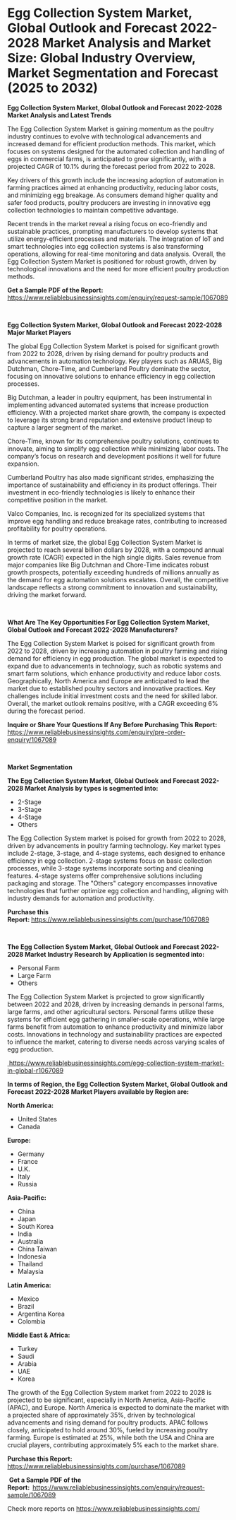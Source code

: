 <p><h1>Egg Collection System Market, Global Outlook and Forecast 2022-2028 Market Analysis and Market Size: Global Industry Overview, Market Segmentation and Forecast (2025 to 2032)</h1></p><p><strong>Egg Collection System Market, Global Outlook and Forecast 2022-2028 Market Analysis and Latest Trends</strong></p>
<p><p>The Egg Collection System Market is gaining momentum as the poultry industry continues to evolve with technological advancements and increased demand for efficient production methods. This market, which focuses on systems designed for the automated collection and handling of eggs in commercial farms, is anticipated to grow significantly, with a projected CAGR of 10.1% during the forecast period from 2022 to 2028. </p><p>Key drivers of this growth include the increasing adoption of automation in farming practices aimed at enhancing productivity, reducing labor costs, and minimizing egg breakage. As consumers demand higher quality and safer food products, poultry producers are investing in innovative egg collection technologies to maintain competitive advantage. </p><p>Recent trends in the market reveal a rising focus on eco-friendly and sustainable practices, prompting manufacturers to develop systems that utilize energy-efficient processes and materials. The integration of IoT and smart technologies into egg collection systems is also transforming operations, allowing for real-time monitoring and data analysis. Overall, the Egg Collection System Market is positioned for robust growth, driven by technological innovations and the need for more efficient poultry production methods.</p></p>
<p><strong>Get a Sample PDF of the Report:&nbsp;</strong> <a href="https://www.reliablebusinessinsights.com/enquiry/request-sample/1067089?utm_campaign=2268&utm_medium=2&utm_source=Github&utm_content=ia&utm_term=21032025&utm_id=egg-collection-system-market-global-outlook-and-forecast-2022-2028">https://www.reliablebusinessinsights.com/enquiry/request-sample/1067089</a></p>
<p>&nbsp;</p>
<p><strong>Egg Collection System Market, Global Outlook and Forecast 2022-2028 Major Market Players</strong></p>
<p><p>The global Egg Collection System Market is poised for significant growth from 2022 to 2028, driven by rising demand for poultry products and advancements in automation technology. Key players such as ARUAS, Big Dutchman, Chore-Time, and Cumberland Poultry dominate the sector, focusing on innovative solutions to enhance efficiency in egg collection processes.</p><p>Big Dutchman, a leader in poultry equipment, has been instrumental in implementing advanced automated systems that increase production efficiency. With a projected market share growth, the company is expected to leverage its strong brand reputation and extensive product lineup to capture a larger segment of the market.</p><p>Chore-Time, known for its comprehensive poultry solutions, continues to innovate, aiming to simplify egg collection while minimizing labor costs. The company’s focus on research and development positions it well for future expansion.</p><p>Cumberland Poultry has also made significant strides, emphasizing the importance of sustainability and efficiency in its product offerings. Their investment in eco-friendly technologies is likely to enhance their competitive position in the market.</p><p>Valco Companies, Inc. is recognized for its specialized systems that improve egg handling and reduce breakage rates, contributing to increased profitability for poultry operations.</p><p>In terms of market size, the global Egg Collection System Market is projected to reach several billion dollars by 2028, with a compound annual growth rate (CAGR) expected in the high single digits. Sales revenue from major companies like Big Dutchman and Chore-Time indicates robust growth prospects, potentially exceeding hundreds of millions annually as the demand for egg automation solutions escalates. Overall, the competitive landscape reflects a strong commitment to innovation and sustainability, driving the market forward.</p></p>
<p>&nbsp;</p>
<p><strong>What Are The Key Opportunities For Egg Collection System Market, Global Outlook and Forecast 2022-2028 Manufacturers?</strong></p>
<p><p>The Egg Collection System Market is poised for significant growth from 2022 to 2028, driven by increasing automation in poultry farming and rising demand for efficiency in egg production. The global market is expected to expand due to advancements in technology, such as robotic systems and smart farm solutions, which enhance productivity and reduce labor costs. Geographically, North America and Europe are anticipated to lead the market due to established poultry sectors and innovative practices. Key challenges include initial investment costs and the need for skilled labor. Overall, the market outlook remains positive, with a CAGR exceeding 6% during the forecast period.</p></p>
<p><strong>Inquire or Share Your Questions If Any Before Purchasing This Report:</strong> <a href="https://www.reliablebusinessinsights.com/enquiry/pre-order-enquiry/1067089?utm_campaign=2268&utm_medium=2&utm_source=Github&utm_content=ia&utm_term=21032025&utm_id=egg-collection-system-market-global-outlook-and-forecast-2022-2028">https://www.reliablebusinessinsights.com/enquiry/pre-order-enquiry/1067089</a></p>
<p>&nbsp;</p>
<p><strong>Market Segmentation</strong></p>
<p><strong>The Egg Collection System Market, Global Outlook and Forecast 2022-2028 Market Analysis by types is segmented into:</strong></p>
<p><ul><li>2-Stage</li><li>3-Stage</li><li>4-Stage</li><li>Others</li></ul></p>
<p><p>The Egg Collection System market is poised for growth from 2022 to 2028, driven by advancements in poultry farming technology. Key market types include 2-stage, 3-stage, and 4-stage systems, each designed to enhance efficiency in egg collection. 2-stage systems focus on basic collection processes, while 3-stage systems incorporate sorting and cleaning features. 4-stage systems offer comprehensive solutions including packaging and storage. The "Others" category encompasses innovative technologies that further optimize egg collection and handling, aligning with industry demands for automation and productivity.</p></p>
<p><strong>Purchase this Report:&nbsp;</strong><a href="https://www.reliablebusinessinsights.com/purchase/1067089?utm_campaign=2268&utm_medium=2&utm_source=Github&utm_content=ia&utm_term=21032025&utm_id=egg-collection-system-market-global-outlook-and-forecast-2022-2028">https://www.reliablebusinessinsights.com/purchase/1067089</a></p>
<p>&nbsp;</p>
<p><strong>The Egg Collection System Market, Global Outlook and Forecast 2022-2028 Market Industry Research by Application is segmented into:</strong></p>
<p><ul><li>Personal Farm</li><li>Large Farm</li><li>Others</li></ul></p>
<p><p>The Egg Collection System Market is projected to grow significantly between 2022 and 2028, driven by increasing demands in personal farms, large farms, and other agricultural sectors. Personal farms utilize these systems for efficient egg gathering in smaller-scale operations, while large farms benefit from automation to enhance productivity and minimize labor costs. Innovations in technology and sustainability practices are expected to influence the market, catering to diverse needs across varying scales of egg production.</p></p>
<p><a href="https://www.reliablebusinessinsights.com/egg-collection-system-market-in-global-r1067089?utm_campaign=2268&utm_medium=2&utm_source=Github&utm_content=ia&utm_term=21032025&utm_id=egg-collection-system-market-global-outlook-and-forecast-2022-2028">&nbsp;https://www.reliablebusinessinsights.com/egg-collection-system-market-in-global-r1067089</a></p>
<p><strong>In terms of Region, the Egg Collection System Market, Global Outlook and Forecast 2022-2028 Market Players available by Region are:</strong></p>
<p>
    <p> <strong> North America: </strong>
        <ul>
            <li>United States</li>
            <li>Canada</li>
        </ul>
        </p> 
    <p> <strong> Europe: </strong>
        <ul>
            <li>Germany</li>
            <li>France</li>
            <li>U.K.</li>
            <li>Italy</li>
            <li>Russia</li>
        </ul>
        </p> 
    <p> <strong> Asia-Pacific: </strong>
        <ul>
            <li>China</li>
            <li>Japan</li>
            <li>South Korea</li>
            <li>India</li>
            <li>Australia</li>
            <li>China Taiwan</li>
            <li>Indonesia</li>
            <li>Thailand</li>
            <li>Malaysia</li>
        </ul>
        </p> 
    <p> <strong> Latin America: </strong>
        <ul>
            <li>Mexico</li>
            <li>Brazil</li>
            <li>Argentina Korea</li>
            <li>Colombia</li>
        </ul>
        </p> 
    <p> <strong> Middle East & Africa: </strong>
        <ul>
            <li>Turkey</li>
            <li>Saudi</li>
            <li>Arabia</li>
            <li>UAE</li>
            <li>Korea</li>
        </ul>
    </p>
    </p>
<p><p>The growth of the Egg Collection System market from 2022 to 2028 is projected to be significant, especially in North America, Asia-Pacific (APAC), and Europe. North America is expected to dominate the market with a projected share of approximately 35%, driven by technological advancements and rising demand for poultry products. APAC follows closely, anticipated to hold around 30%, fueled by increasing poultry farming. Europe is estimated at 25%, while both the USA and China are crucial players, contributing approximately 5% each to the market share.</p></p>
<p><strong>Purchase this Report: </strong><a href="https://www.reliablebusinessinsights.com/purchase/1067089?utm_campaign=2268&utm_medium=2&utm_source=Github&utm_content=ia&utm_term=21032025&utm_id=egg-collection-system-market-global-outlook-and-forecast-2022-2028">https://www.reliablebusinessinsights.com/purchase/1067089</a></p>
<p>&nbsp;<strong>Get a Sample PDF of the Report:&nbsp;&nbsp;</strong><a href="https://www.reliablebusinessinsights.com/enquiry/request-sample/1067089?utm_campaign=2268&utm_medium=2&utm_source=Github&utm_content=ia&utm_term=21032025&utm_id=egg-collection-system-market-global-outlook-and-forecast-2022-2028">https://www.reliablebusinessinsights.com/enquiry/request-sample/1067089</a></p>
<p><strong></strong></p>
<p>Check more reports on <a href="https://www.reliablebusinessinsights.com/?utm_campaign=2268&utm_medium=2&utm_source=Github&utm_content=ia&utm_term=21032025&utm_id=egg-collection-system-market-global-outlook-and-forecast-2022-2028">https://www.reliablebusinessinsights.com/</a></p>